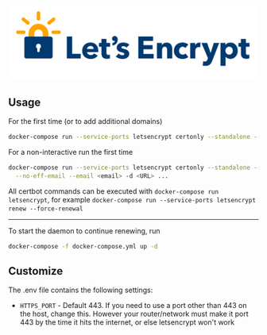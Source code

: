 [letsencrypt]: https://letsencrypt.org/

[![letsencrypt](https://github.com/letsencrypt/website/raw/master/images/le-logo-wide.png)][letsencrypt]

## Usage

For the first time (or to add additional domains)

```bash
docker-compose run --service-ports letsencrypt certonly --standalone --email <email> -d <URL> ...
```

For a non-interactive run the first time

```bash
docker-compose run --service-ports letsencrypt certonly --standalone --agree-tos \
  --no-eff-email --email <email> -d <URL> ...
```

All certbot commands can be executed with `docker-compose run letsencrypt`, for
example `docker-compose run --service-ports letsencrypt renew --force-renewal`

---

To start the daemon to continue renewing, run

```bash
docker-compose -f docker-compose.yml up -d
```

## Customize

The .env file contains the following settings:

- `HTTPS_PORT` - Default 443. If you need to use a port other than 443 on the 
host, change this. However your router/network must make it port 443 by the 
time it hits the internet, or else letsencrypt won't work
